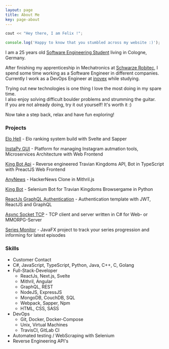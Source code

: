 ```yaml
---
layout: page
title: About Me
key: page-about
---
```


```c++
cout << "Hey there, I am Felix !";
```

```js
console.log('Happy to know that you stumbled across my website :)');
```

I am a 25 years old [Software Engineering Student](https://www.th-koeln.de) living in Cologne, Germany.

After finishing my apprenticeship in Mechatronics at [Schwarze Robitec](https://www.schwarze-robitec.com), 
I spend some time working as a Software Engineer in different companies. 
Currently I work as a DevOps Engineer at [inovex](https://www.inovex.de) while studying.

Trying out new technologies is one thing I love the most doing in my spare time.  
I also enjoy solving difficult boulder problems and strumming the guitar.  
If you are not already doing, try it out yourself! It's worth it :)

Now take a step back, relax and have fun exploring!

### Projects

[Elo Hell](https://github.com/breuerfelix/elo-hell) - Elo ranking system build with Svelte and Sapper

[InstaPy GUI](https://github.com/breuerfelix/instapy-gui) - Platform for managing Instagram autmation tools, Microservices Architecture with Web Frontend

[King Bot Api](https://github.com/breuerfelix/king-bot-api) - Reverse engineered Travian Kingdoms API, Bot in TypeScript with PreactJS Web Frontend

[AnyNews](https://github.com/breuerfelix/any-news) - HackerNews Clone in Mithril.js

[King Bot](projects/king-bot) - Selenium Bot for Travian Kingdoms Browsergame in Python

[ReactJs GraphQL Authentication](projects/react-graphql-auth) - Authentication template with JWT, ReactJS and GraphQL

[Async Socket TCP](projects/async-tcp) - TCP client and server written in C\# for Web- or MMORPG-Server

[Series Monitor](projects/series-monitor) - JavaFX project to track your series progression and informing for latest episodes

### Skills

- Customer Contact
- C#, JavaScript, TypeScript, Python, Java, C++, C, Golang
- Full-Stack-Developer
  - ReactJs, Next.js, Svelte
  - Mithril, Angular
  - GraphQL, REST
  - NodeJS, ExpressJS
  - MongoDB, CouchDB, SQL
  - Webpack, Sapper, Npm
  - HTML, CSS, SASS
- DevOps
  - Git, Docker, Docker-Compose
  - Unix, Virtual Machines
  - TravisCI, GitLab CI
- Automated testing / WebScraping with Selenium
- Reverse Engineering API's
